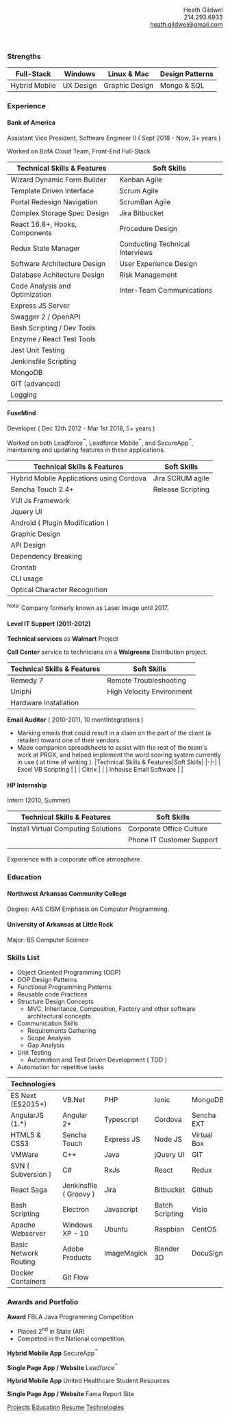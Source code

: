<header>
  <p align="right">
    Heath Gildwel<br>
    214.293.6933<br>
    <a href="mailto:heath.gildwel@gmail.com?body=Please%20add%20contact%20information%20here%20as%20well%20as%20a%20role%20description&subject=Please%20indicate%20job%20title%20here">heath.gildwel@gmail.com</a>
  </p>
</header>

### Strengths

| Full-Stack    | Windows   | Linux & Mac    | Design Patterns |
| ------------- | --------- | -------------- | --------------- |
| Hybrid Mobile | UX Design | Graphic Design | Mongo & SQL     |

### Experience

#### Bank of America

Assistant Vice President, Software Engineer II ( Sept 2018 - Now, 3+ years )

Worked on BofA Cloud Team, Front-End Full-Stack

| Technical Skills & Features    | Soft Skills                     |
| ------------------------------ | ------------------------------- |
| Wizard Dynamic Form Builder    | Kanban Agile                    |
| Template Driven Interface      | Scrum Agile                     |
| Portal Redesign Navigation     | ScrumBan Agile                  |
| Complex Storage Spec Design    | Jira Bitbucket                  |
| React 16.8+, Hooks, Components | Procedure Design                |
| Redux State Manager            | Conducting Technical Interviews |
| Software Architecture Design   | User Experience Design          |
| Database Achitecture Design    | Risk Management                 |
| Code Analysis and Optimization | Inter-Team Communications       |
| Express JS Server              |                                 |
| Swagger 2 / OpenAPI            |                                 |
| Bash Scripting / Dev Tools     |                                 |
| Enzyme / React Test Tools      |                                 |
| Jest Unit Testing              |                                 |
| Jenkinsfile Scripting          |                                 |
| MongoDB                        |                                 |
| GIT (advanced)                 |                                 |
| Logging                        |                                 |

#### FuseMind

Developer ( Dec 12th 2012 - Mar 1st 2018, 5+ years )

Worked on both Leadforce<sup>&trade;</sup>, Leadforce Mobile<sup>&trade;</sup>, and SecureApp<sup>&trade;</sup>, maintaining and updating features in these applications.

| Technical Skills & Features              | Soft Skills       |
| ---------------------------------------- | ----------------- |
| Hybrid Mobile Applications using Cordova | Jira SCRUM agile  |
| Sencha Touch 2.4+                        | Release Scripting |
| YUI Js Framework                         |                   |
| Jquery UI                                |                   |
| Android ( Plugin Modification )          |                   |
| Graphic Design                           |                   |
| API Design                               |                   |
| Dependency Breaking                      |                   |
| Crontab                                  |                   |
| CLI usage                                |                   |
| Optical Character Recognition            |                   |

<sup>Note: </sup>Company formerly known as Laser Image until 2017.

#### Level IT Support (2011-2012)

**Technical services** as **Walmart** Project

**Call Center** service to technicians on a **Walgreens** Distribution project.

| Technical Skills & Features | Soft Skills               |
| --------------------------- | ------------------------- |
| Remedy 7                    | Remote Troubleshooting    |
| Uniphi                      | High Velocity Environment |
| Hardware Installation       |                           |

**Email Auditor** ( 2010-2011, 10 montIntegrations )

- Marking emails that could result in a claim on the part of the client (a retailer) toward one of their vendors.
- Made companion spreadsheets to assist with the rest of the team's work at PRGX, and helped implement the word scoring system currently in use ( at time of writing ).
  |Technical Skills & Features|Soft Skills|
  |-|-|
  | Excel VB Scripting | |
  | Citrix | |
  | Inhouse Email Software | |

#### HP Internship

Intern (2010, Summer)

| Technical Skills & Features         | Soft Skills               |
| ----------------------------------- | ------------------------- |
| Install Virtual Computing Solutions | Corporate Office Culture  |
|                                     | Phone IT Customer Support |
|                                     |                           |

Experience with a corporate office atmosphere.

### Education

#### Northwest Arkansas Community College

Degree: AAS CISM Emphasis on Computer Programming.

#### University of Arkansas at Little Rock

Major: BS Computer Science

### Skills List

- Object Oriented Programming (OOP)
- OOP Design Patterns
- Functional Programming Patterns
- Reusable code Practices
- Structure Design Concepts
  - MVC, Inheritance, Composition, Factory and other software architectural concepts
- Communication Skills
  - Requirements Gathering
  - Scope Analysis
  - Gap Analysis
- Unit Testing
  - Automation and Test Driven Development ( TDD )
- Automation for repetitive tasks

| Technologies          |                        |             |                 |             |
| --------------------- | ---------------------- | ----------- | --------------- | ----------- |
| ES Next (ES2015+)     | VB.Net                 | PHP         | Ionic           | MongoDB     |
| AngularJS (1.\*)      | Angular 2+             | Typescript  | Cordova         | Sencha EXT  |
| HTML5 & CSS3          | Sencha Touch           | Express JS  | Node JS         | Virtual Box |
| VMWare                | C++                    | Java        | jQuery UI       | GIT         |
| SVN ( Subversion )    | C#                     | RxJs        | React           | Redux       |
| React Saga            | Jenkinsfile ( Groovy ) | Jira        | Bitbucket       | Github      |
| Bash Scripting        | Electron               | Javascript  | Batch Scripting | Visio       |
| Apache Webserver      | Windows XP - 10        | Ubuntu      | Raspbian        | CentOS      |
| Basic Network Routing | Adobe Products         | ImageMagick | Blender 3D      | DocuSign    |
| Docker Containers | Git Flow | | | |

### Awards and Portfolio

**Award** FBLA Java Programming Competition

- Placed 2<sup>nd</sup> in State (AR)
- Competed in the National competition.

**Hybrid Mobile App** SecureApp<sup>&trade;</sup>

**Single Page App / Website** Leadforce<sup>&trade;</sup>

**Hybrid Mobile App** United Healthcare Student Resources

**Single Page App / Website** Fama Report Site

<!-- Strengths Full-Stack Windows Linux and Mac Design Patterns Hybrid Mobile Graphic Design UX Design SQL Databases Experience FuseMind, Developer ( Dec 12th 2012 - Mar 1st 2018, 5+ years ) Hybrid Mobile applications using Cordova, multiple JS frameworks. Graphic Design, Project Planning, Agile Development using Jira. API Design, Dependency Breaking and enforcing best practices. Company formerly known as Laser Image until 2017. Level IT Support (2011-2012) Technical services as Walmart Project Call Center service to technicians on a Walgreens Distribution project. Remote Troubleshooting, Experience with Remedy 7 and Uniphi, working in a highly active environment. Additionally, installed video cards into multiple Hewlett Packard PC&rsquo;s. Email Auditor ( 2010-2011, 10 months ) Marking emails that could result in a claim on the part of the client (a retailer) toward one of their vendors. Made companion spreadsheets to assist with the rest of the team&#39;s work at PRGX, and helped implement the word scoring system currently in use. Clerical and Analysis Skills, Citrix Use, and in-house software usage. HP Internship (2010, Summer) Experience with a corporate office atmosphere. Phone Supporting Printers and Computers. Dealt directly with customers. Education - Northwest Arkansas Community College, Degree: AAS CISM Emphasis on Computer Programming. Skills - Object Oriented Programming (OOP) - Design Patterns used to solve multiple issues, both Inheritance and Composition patterns of reusable code. Structure Design Concepts - MVC, Inheritance, Composition, Factory and other software architectural concepts. Communication Skills - Explaining technical concepts to clarify requirements quickly, and generating documentation for code when needed. Unit Testing - Automated testing and test-driven development. Automation - Crontab and Scheduled Tasks in production environments. Programming Languages and Frameworks, PHP, HTML5, CSS3, Javascript, ECMA 6 / 2016, VB.NET, PostgreSQL, MySQL, DOS, Bash, jQuery, jQuery UI, Angular 1, Angular 2+, Ionic 1, Ionic 2+, Cordova, SVG, Node, Express JS, Sencha Ext, Sencha Touch, RxJS, NoSQL, Apache, GIT, SVN, Typescript, C++, C#, Java Operating Systems - Experience with Windows XP thru 10, &nbsp;Linux Ubuntu 12.04x64, Ubuntu 13.04/10x64 on SecureBoot machines, Raspbian, CentOS Hardware Break-Fix - Installed multiple cards, hard drives, boards, and specialized components into PC&rsquo;s. Troubleshooting the device for issues with the physical layer. Graphic Design - including Adobe software, ImageMagick and other products. Software Experience - Microsoft Office, Google Docs and Services, Adobe Creative Suite, Blender 3D. Awards and Portfolio Award - FBLA Java Programming Competition Placed 2nd in State (AR) in Competed in the National competition. Mobile App - Londen SecureApp Project using Sencha Touch 2.4 and Apache Cordova. MVC Javascript Framework. Docusign Integration for signature on-site. Data Gathering and Validation based on complex, multi-state rule-set. Website - Leadforce Lead Management System PHP MVC Framework. Front-end UX Design and Implementation. Maintaining Existing project. Integrated Payment System Updates. Data Search and Management. Automated Tasks using Crontab. Mobile App - United Healthcare Student Resources Mobile App Sencha Touch 2 for first version, Ionic 2+ / Angular 2+ for second version. Complex API requests using React Observables. Translate concept images into working User Interfaces. Unit Testing via Mocha JS, Mocking required classes. Website - Fama Report Site Node / Express JS Backend. Separate Routing for API and Page requests. Login kept separate for reusability. Angular JS Front-End.</span>
-->

[Projects](./projects/)
[Education](./education)
[Resume](./resume/)
[Technologies](./technologies/)
